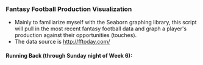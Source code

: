 ### Fantasy Football Production Visualization 
* Mainly to familiarize myself with the Seaborn graphing library, this script will pull in the most recent fantasy football data and graph a player's production against their opportunities (touches). 
* The data source is http://fftoday.com/

#### Running Back (through Sunday night of Week 6): 

